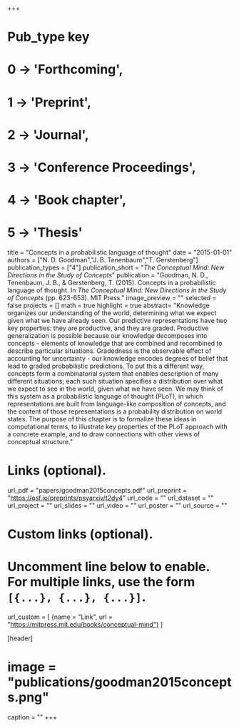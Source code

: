 +++
# Pub_type key
# 0 -> 'Forthcoming',
# 1 -> 'Preprint',
# 2 -> 'Journal',
# 3 -> 'Conference Proceedings',
# 4 -> 'Book chapter',
# 5 -> 'Thesis'

title = "Concepts in a probabilistic language of thought"
date = "2015-01-01"
authors = ["N. D. Goodman","J. B. Tenenbaum","T. Gerstenberg"]
publication_types = ["4"]
publication_short = "_The Conceptual Mind: New Directions in the Study of Concepts_"
publication = "Goodman, N. D., Tenenbaum, J. B., & Gerstenberg, T. (2015). Concepts in a probabilistic language of thought. In _The Conceptual Mind: New Directions in the Study of Concepts_ (pp. 623-653). MIT Press."
image_preview = ""
selected = false
projects = []
math = true
highlight = true
abstract= "Knowledge organizes our understanding of the world, determining what we expect given what we have already seen. Our predictive representations have two key properties: they are productive, and they are graded. Productive generalization is possible because our knowledge decomposes into concepts - elements of knowledge that are combined and recombined to describe particular situations. Gradedness is the observable effect of accounting for uncertainty - our knowledge encodes degrees of belief that lead to graded probabilistic predictions. To put this a different way, concepts form a combinatorial system that enables description of many different situations; each such situation specifies a distribution over what we expect to see in the world, given what we have seen. We may think of this system as a probabilistic language of thought (PLoT), in which representations are built from language-like composition of concepts, and the content of those representations is a probability distribution on world states. The purpose of this chapter is to formalize these ideas in computational terms, to illustrate key properties of the PLoT approach with a concrete example, and to draw connections with other views of conceptual structure."

# Links (optional).
url_pdf = "papers/goodman2015concepts.pdf"
url_preprint = "https://osf.io/preprints/psyarxiv/t2dy4"
url_code = ""
url_dataset = ""
url_project = ""
url_slides = ""
url_video = ""
url_poster = ""
url_source = ""

# Custom links (optional).
#   Uncomment line below to enable. For multiple links, use the form `[{...}, {...}, {...}]`.
url_custom = [
{name = "Link", url = "https://mitpress.mit.edu/books/conceptual-mind"}
]

[header]
# image = "publications/goodman2015concepts.png"
caption = ""
+++